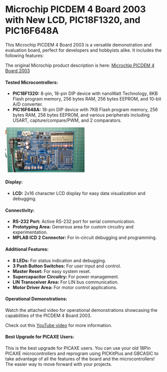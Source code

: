 # Microchip PICDEM 4 Board 2003 with New LCD, PIC18F1320, and PIC16F648A

This Microchip PICDEM 4 Board 2003 is a versatile demonstration and evaluation board, perfect for developers and hobbyists alike. It includes the following features:

The original Microchip product description is here: [Microchip PICDEM 4 Board 2003](https://www.microchip.com/en-us/development-tool/dm163014)



#### Tested Microcontrollers:
- **PIC18F1320:** 8-pin, 18-pin DIP device with nanoWatt Technology, 8KB Flash program memory, 256 bytes RAM, 256 bytes EEPROM, and 10-bit A/D converter.
- **PIC16F648A:** 18-pin DIP device with 7KB Flash program memory, 256 bytes RAM, 256 bytes EEPROM, and various peripherals including USART, capture/compare/PWM, and 2 comparators.

<img src="WIN_20250123_13_06_08_Pro.jpg" alt="Microchip PICDEM 4 Board" width="50%" height="50%">

#### Display:
- **LCD:** 2x16 character LCD display for easy data visualization and debugging.

#### Connectivity:
- **RS-232 Port:** Active RS-232 port for serial communication.
- **Prototyping Area:** Generous area for custom circuitry and experimentation.
- **MPLAB ICD 2 Connector:** For in-circuit debugging and programming.

#### Additional Features:
- **8 LEDs:** For status indication and debugging.
- **3 Push Button Switches:** For user input and control.
- **Master Reset:** For easy system reset.
- **Supercapacitor Circuitry:** For power management.
- **LIN Transceiver Area:** For LIN bus communication.
- **Motor Driver Area:** For motor control applications.

#### Operational Demonstrations:
Watch the attached video for operational demonstrations showcasing the capabilities of the PICDEM 4 Board 2003.


Check out this [YouTube video](https://www.youtube.com/watch?v=ZuW_LUatD-A) for more information.


#### Best Upgrade for PICAXE Users:
This is the best upgrade for PICAXE users. You can use your old 18Pin PICAXE microcontrollers and reprogram using PICKitPlus and GBCASIC to take advantage of all the features of the board and the microcontrollers! The easier way to move forward with your projects.



